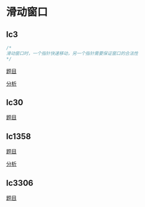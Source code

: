 # 滑动窗口

## lc3

```cpp
/*
滑动窗口时，一个指针快速移动，另一个指针需要保证窗口的合法性
*/
```

[题目](https://leetcode.com/problems/longest-substring-without-repeating-characters/)

[分析](https://www.youtube.com/watch?v=LupZFfCCbAU)



## lc30

[题目](https://leetcode.com/problems/substring-with-concatenation-of-all-words/description/?envType=study-plan-v2&envId=top-interview-150)

## lc1358

[题目](https://leetcode.com/problems/number-of-substrings-containing-all-three-characters/description/?envType=daily-question&envId=2025-03-11)

[分析](https://www.cnblogs.com/grandyang/p/17796915.html)

## lc3306

[题目](https://leetcode.com/problems/count-of-substrings-containing-every-vowel-and-k-consonants-ii/description/?envType=daily-question&envId=2025-03-10)

